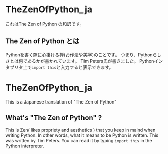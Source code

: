# TheZenOfPython_ja
これはThe Zen of Python の和訳です。 

## The Zen of Python とは 
Pythonを書く際に心掛ける禅(お作法や美学)のことです。
つまり、Pythonらしさとは何であるかが書かれています。
Tim Peters氏が書きました。
Pythonインタプリタ上で`import this`と入力すると表示できます。

# TheZenOfPython_ja
This is a Japanese translation of "The Zen of Python"

## What's "The Zen of Python" ?
This is Zen( likes propriety and aesthetics ) that you keep in maind when writing Python.
In other words, what it means to be Python is written.
This was written by Tim Peters.
You can read it by typing `import this` in the Python interpreter.
